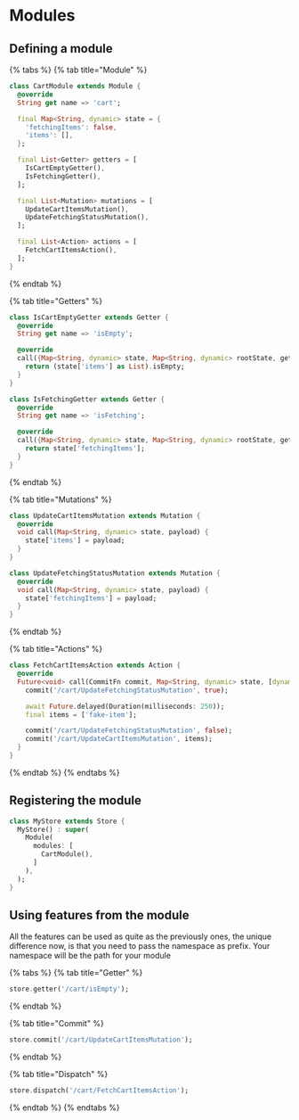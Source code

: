 # Modules

## Defining a module

{% tabs %}
{% tab title="Module" %}
```dart
class CartModule extends Module {
  @override
  String get name => 'cart';

  final Map<String, dynamic> state = {
    'fetchingItems': false,
    'items': [],
  };

  final List<Getter> getters = [
    IsCartEmptyGetter(),
    IsFetchingGetter(),
  ];

  final List<Mutation> mutations = [
    UpdateCartItemsMutation(),
    UpdateFetchingStatusMutation(),
  ];

  final List<Action> actions = [
    FetchCartItemsAction(),
  ];
}
```
{% endtab %}

{% tab title="Getters" %}
```dart
class IsCartEmptyGetter extends Getter {
  @override
  String get name => 'isEmpty';

  @override
  call({Map<String, dynamic> state, Map<String, dynamic> rootState, getter, rootGetter}) {
    return (state['items'] as List).isEmpty;
  }
}

class IsFetchingGetter extends Getter {
  @override
  String get name => 'isFetching';

  @override
  call({Map<String, dynamic> state, Map<String, dynamic> rootState, getter, rootGetter}) {
    return state['fetchingItems'];
  }
}
```
{% endtab %}

{% tab title="Mutations" %}
```dart
class UpdateCartItemsMutation extends Mutation {
  @override
  void call(Map<String, dynamic> state, payload) {
    state['items'] = payload;
  }
}

class UpdateFetchingStatusMutation extends Mutation {
  @override
  void call(Map<String, dynamic> state, payload) {
    state['fetchingItems'] = payload;
  }
}
```
{% endtab %}

{% tab title="Actions" %}
```dart
class FetchCartItemsAction extends Action {
  @override
  Future<void> call(CommitFn commit, Map<String, dynamic> state, [dynamic params]) async {
    commit('/cart/UpdateFetchingStatusMutation', true);

    await Future.delayed(Duration(milliseconds: 250));
    final items = ['fake-item'];

    commit('/cart/UpdateFetchingStatusMutation', false);
    commit('/cart/UpdateCartItemsMutation', items);
  }
}
```
{% endtab %}
{% endtabs %}

## Registering the module

```dart
class MyStore extends Store {
  MyStore() : super(
    Module(
      modules: [
        CartModule(),
      ]
    ),
  );
}
```

## Using features from the module

All the features can be used as quite as the previously ones, the unique difference now, is that you need to pass the namespace as prefix. Your namespace will be the path for your module

{% tabs %}
{% tab title="Getter" %}
```dart
store.getter('/cart/isEmpty');
```
{% endtab %}

{% tab title="Commit" %}
```dart
store.commit('/cart/UpdateCartItemsMutation');
```
{% endtab %}

{% tab title="Dispatch" %}
```dart
store.dispatch('/cart/FetchCartItemsAction');
```
{% endtab %}
{% endtabs %}
